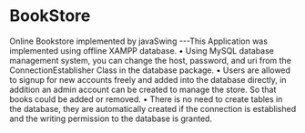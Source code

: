 # BookStore
Online Bookstore implemented by javaSwing  ---This Application was implemented using offline XAMPP database.  • Using MySQL database management system, you can change the host, password, and uri from the ConnectionEstablisher Class in the database package.  • Users are allowed to signup for new accounts freely and added into the database directly, in addition an admin account can be created to manage the store. So that books could be added or removed.  • There is no need to create tables in the database, they are automatically created if the connection is established and the writing permission to the database is granted.
